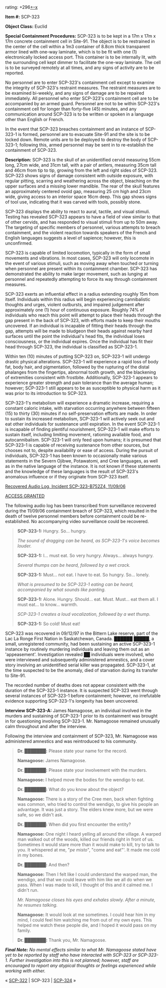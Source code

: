 rating: +296[+](javascript:; "I like it")[–](javascript:; "I don't like it")[x](javascript:; "Cancel my vote")

**Item #:** SCP-323

**Object Class:** Euclid

**Special Containment Procedures:** SCP-323 is to be kept in a 17m x 17m x 17m concrete containment cell in Site-91. The object is to be restrained in the center of the cell within a 1m3 container of 8.8cm thick transparent armor lined with one-way laminate, which is to be fit with one (1) electronically locked access port. This container is to be internally lit, with the surrounding cell kept dimmer to facilitate the one-way laminate. The cell is to be surveyed remotely at all times, and any signs of activity are to be reported.

No personnel are to enter SCP-323's containment cell except to examine the integrity of SCP-323's restraint measures. The restraint measures are to be examined bi-weekly, and any signs of damage are to be repaired immediately. All personnel who enter SCP-323's containment cell are to be accompanied by an armed guard. Personnel are not to be within SCP-323's containment cell for longer than forty-five (45) minutes, and any communication around SCP-323 is to be written or spoken in a language other than English or French.

In the event that SCP-323 breaches containment and an instance of SCP-323-1 is formed, personnel are to evacuate Site-91 and the site is to be locked down. Remote units are to be deployed to destroy the body of SCP-323-1; following this, armed personnel may be sent in to re-establish the containment of SCP-323.

**Description:** SCP-323 is the skull of an unidentified cervid measuring 55cm long, 27cm wide, and 31cm tall, with a pair of antlers, measuring 35cm tall and 46cm from tip to tip, growing from the left and right sides of SCP-323. SCP-323 shows signs of damage consistent with outside exposure, with regular pitting, scarring and weathering across the object, bleaching on the upper surfaces and a missing lower mandible. The rear of the skull features an approximately centered ovoid gap, measuring 25 cm high and 23cm wide, giving access to an interior space 16cm deep. This gap shows signs of tool use, indicating that it was carved with tools, possibly stone.

SCP-323 displays the ability to react to aural, tactile, and visual stimuli. Testing has revealed SCP-323 appears to have a field of view similar to that of other cervids, and has responded to visual stimuli from up to 50m away. The targeting of specific members of personnel, various attempts to breach containment, and the violent reaction towards speakers of the French and English languages suggests a level of sapience; however, this is unconfirmed.

SCP-323 is capable of limited locomotion, typically in the form of small movements and vibrations. In most cases, SCP-323 will only locomote in the event of various stimuli, such as moving away when touched or turning when personnel are present within its containment chamber. SCP-323 has demonstrated the ability to make larger movement, such as lunging at personnel and repeatedly attempting to force its way through containment measures.

SCP-323 exerts an influential effect in a radius extending roughly 15m from itself. Individuals within this radius will begin experiencing cannibalistic thoughts and urges, violent outbursts, and impaired judgement after approximately one (1) hour of continuous exposure. Roughly 74% of individuals who reach this point will attempt to place their heads through the gap present in the back of SCP-323, with efforts made to keep their mouths uncovered. If an individual is incapable of fitting their heads through the gap, attempts will be made to bludgeon their heads against nearby hard surfaces until the point the individual's head fits, the individual loses consciousness, or the individual expires. Once the individual has fit their head through SCP-323, the individual is classified as SCP-323-1.

Within ten (10) minutes of putting SCP-323 on, SCP-323-1 will undergo drastic physical alterations. SCP-323-1 will experience a rapid loss of body fat, body hair, and pigmentation, followed by the rupturing of the distal phalanges from the fingertips, abnormal tooth growth, and the blackening of extremities consistent with frostbite. Additionally, SCP-323-1 appears to experience greater strength and pain tolerance than the average human; however; SCP-323-1 still appears to be as susceptible to physical harm as it was prior to its introduction to SCP-323.

SCP-323-1's metabolism will experience a dramatic increase, requiring a constant caloric intake, with starvation occurring anywhere between fifteen (15) to thirty (30) minutes if no self-preservation efforts are made. In order to sustain its increased metabolism, SCP-323-1 will actively seek out and eat other individuals for sustenance until expiration. In the event SCP-323-1 is incapable of finding plentiful nourishment, SCP-323-1 will make efforts to sustain itself, including limiting movement, rationing available food, and autocannibalism. SCP-323-1 will only feed upon humans; it is presumed that SCP-323-1 is capable of receiving sustenance from other sources, but chooses not to, despite availability or ease of access. During the pursuit of individuals, SCP-323-1 has been known to occasionally make various statements in the Severn Ojibwe, Potawatomi, and Cree languages, as well as in the native language of the instance. It is not known if these statements and the knowledge of these languages is the result of SCP-323's anomalous influence or if they originate from SCP-323 itself.

[Recovered Audio Log, Incident SCP-323-B752Z4, 11/09/06](javascript:;)

[ACCESS GRANTED](javascript:;)

The following audio log has been transcribed from surveillance recovered during the 11/09/06 containment breach of SCP-323, which resulted in the death of twelve personnel members before containment could be re-established. No accompanying video surveillance could be recovered.

> **SCP-323-1:** Hungry. So… hungry.
> 
> _The sound of dragging can be heard, as SCP-323-1's voice becomes louder._
> 
> **SCP-323-1:** I… must eat. So very hungry. Always… always hungry.
> 
> _Several thumps can be heard, followed by a wet crack._
> 
> **SCP-323-1:** Must… not eat. I have to eat. So hungry. So… lonely.
> 
> _What is presumed to be SCP-323-1 eating can be heard, accompanied by what sounds like panting._
> 
> **SCP-323-1:** Alone. Hungry. Should… eat. Must. Must… eat them all. I must eat… to know… warmth.
> 
> _SCP-323-1 creates a loud vocalization, followed by a wet thump._
> 
> **SCP-323-1:** So cold! Must eat!

SCP-323 was recovered in 09/12/97 in the Bittern Lake reserve, part of the Lac La Ronge First Nation in Saskatchewan, Canada. ██████ █████, a small, unregistered community, had been sustaining an active SCP-323-1 instance by routinely murdering individuals and leaving them out as an 'appeasement'. Investigation revealed ██ individuals were involved, who were interviewed and subsequently administered amnestics, and a cover story involving an unidentified serial killer was propagated. SCP-323-1, at the time suspected to be the anomaly, died of starvation during its transfer to Site-91.

The recorded number of deaths does not appear consistent with the duration of the SCP-323-1 instance. It is suspected SCP-323 went through several instances of SCP-323-1 before containment; however, no irrefutable evidence supporting SCP-323-1's longevity has been uncovered.

**Interview SCP-323-A:** James Namagoose, an individual involved in the murders and sustaining of SCP-323-1 prior to its containment was brought in for questioning involving SCP-323-1. Mr. Namagoose remained unusually calm throughout and after the interview.

Following the interview and containment of SCP-323, Mr. Namagoose was administered amnestics and was reintroduced to his community.

> **Dr. ███████:** Please state your name for the record.
> 
> **Namagoose:** James Namagoose.
> 
> **Dr. ███████:** Please state your involvement with the murders.
> 
> **Namagoose:** I helped move the bodies for the wendigo to eat.
> 
> **Dr. ███████:** What do you know about the object?
> 
> **Namagoose:** There is a story of the Cree men, back when fighting was common, who tried to control the wendigo, to give his people an advantage. It was just a story. The elders knew more, but we were safe, so we didn't ask.
> 
> **Dr. ███████:** When did you first encounter the entity?
> 
> **Namagoose:** One night I heard yelling all around the village. A warped man walked out of the woods, killed our friends right in front of us. Sometimes it would stare more than it would make to kill, try to talk to you. It whispered at me, "_pe misto_", "come and eat"'. It made me cold in my bones.
> 
> **Dr. ███████:** And then?
> 
> **Namagoose:** Then I felt like I could understand the warped man, the wendigo, and that we could leave with him like we all do when we pass. When I was made to kill, I thought of this and it calmed me. I didn't run.
> 
> _Mr. Namagoose closes his eyes and exhales slowly. After a minute, he resumes talking._
> 
> **Namagoose:** It would look at me sometimes. I could hear him in my mind, I could feel him watching me from out of my own eyes. This helped me watch these people die, and I hoped it would pass on my family.
> 
> **Dr. ███████:** Thank you, Mr. Namagoose.

_**Final Note:** No mental effects similar to what Mr. Namagoose stated have yet to be reported by staff who have interacted with SCP-323 or SCP-323-1. Further investigation into this is not planned; however, staff are encouraged to report any atypical thoughts or feelings experienced while working with either._

« [SCP-322](/scp-322) | SCP-323 | [SCP-324](/scp-324) »